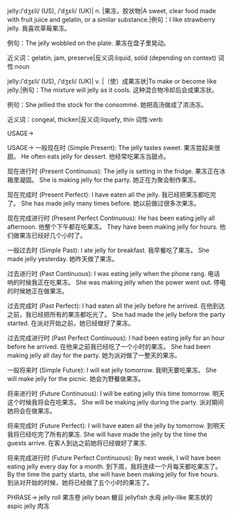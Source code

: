 jelly:/ˈdʒɛli/ (US), /ˈdʒɛli/ (UK)| n.  |果冻，胶状物|A sweet, clear food made with fruit juice and gelatin, or a similar substance.|例句：I like strawberry jelly. 我喜欢草莓果冻。

例句：The jelly wobbled on the plate. 果冻在盘子里晃动。

近义词：gelatin, jam, preserve|反义词:liquid, solid (depending on context)
词性:noun


jelly:/ˈdʒɛli/ (US), /ˈdʒɛli/ (UK)| v.  |（使）成果冻状|To make or become like jelly.|例句：The mixture will jelly as it cools.  这种混合物冷却后会成果冻状。

例句：She jellied the stock for the consommé. 她把高汤做成了浓汤冻。

近义词：congeal, thicken|反义词:liquefy, thin
词性:verb


USAGE->

USAGE->
一般现在时 (Simple Present):
The jelly tastes sweet. 果冻尝起来很甜。
He often eats jelly for dessert. 他经常吃果冻当甜点。

现在进行时 (Present Continuous):
The jelly is setting in the fridge. 果冻正在冰箱里凝固。
She is making jelly for the party. 她正在为聚会制作果冻。

现在完成时 (Present Perfect):
I have eaten all the jelly. 我已经把果冻都吃完了。
She has made jelly many times before. 她以前做过很多次果冻。

现在完成进行时 (Present Perfect Continuous):
He has been eating jelly all afternoon. 他整个下午都在吃果冻。
They have been making jelly for hours. 他们做果冻已经好几个小时了。

一般过去时 (Simple Past):
I ate jelly for breakfast. 我早餐吃了果冻。
She made jelly yesterday. 她昨天做了果冻。

过去进行时 (Past Continuous):
I was eating jelly when the phone rang. 电话响的时候我正在吃果冻。
She was making jelly when the power went out. 停电的时候她正在做果冻。

过去完成时 (Past Perfect):
I had eaten all the jelly before he arrived. 在他到达之前，我已经把所有的果冻都吃光了。
She had made the jelly before the party started.  在派对开始之前，她已经做好了果冻。

过去完成进行时 (Past Perfect Continuous):
I had been eating jelly for an hour before he arrived. 在他来之前我已经吃了一个小时的果冻。
She had been making jelly all day for the party. 她为派对做了一整天的果冻。

一般将来时 (Simple Future):
I will eat jelly tomorrow. 我明天要吃果冻。
She will make jelly for the picnic. 她会为野餐做果冻。

将来进行时 (Future Continuous):
I will be eating jelly this time tomorrow. 明天这个时候我将会在吃果冻。
She will be making jelly during the party. 派对期间她将会在做果冻。


将来完成时 (Future Perfect):
I will have eaten all the jelly by tomorrow. 到明天我将已经吃完了所有的果冻.
She will have made the jelly by the time the guests arrive. 在客人到达之前她将已经做好了果冻.


将来完成进行时 (Future Perfect Continuous):
By next week, I will have been eating jelly every day for a month. 到下周，我将连续一个月每天都吃果冻了。
By the time the party starts, she will have been making jelly for five hours. 到派对开始的时候，她将已经做了五个小时的果冻了。



PHRASE->
jelly roll  果冻卷
jelly bean  糖豆
jellyfish  水母
jelly-like  果冻状的
aspic jelly  肉冻
